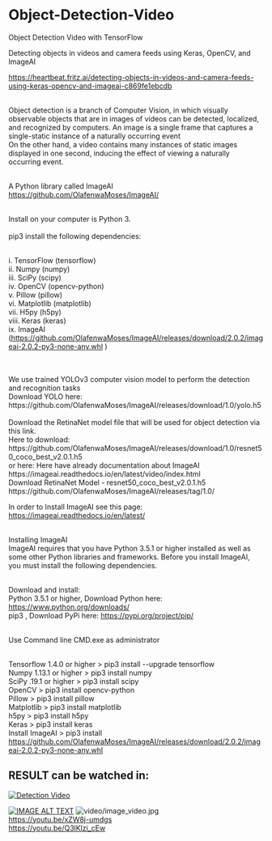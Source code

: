 # Object-Detection-Video
Object Detection Video with TensorFlow

Detecting objects in videos and camera feeds using Keras, OpenCV, and ImageAI

https://heartbeat.fritz.ai/detecting-objects-in-videos-and-camera-feeds-using-keras-opencv-and-imageai-c869fe1ebcdb

<br/>Object detection is a branch of Computer Vision, in which visually observable objects that are in images of videos can be detected, localized, and recognized by computers. An image is a single frame that captures a single-static instance of a naturally occurring event <br/>On the other hand, a video contains many instances of static images displayed in one second, inducing the effect of viewing a naturally occurring event.

<br/>A Python library called ImageAI 
<br/>https://github.com/OlafenwaMoses/ImageAI/

<br/>Install on your computer is Python 3.
<br/>
<br/>pip3 install the following dependencies:

<br/>i. 		TensorFlow (tensorflow)
<br/>ii. 	Numpy (numpy)
<br/>iii.	SciPy (scipy)
<br/>iv. 	OpenCV (opencv-python)
<br/>v. 		Pillow (pillow)
<br/>vi. 	Matplotlib (matplotlib)
<br/>vii. 	H5py (h5py)
<br/>viii. 	Keras (keras)
<br/>ix. 	ImageAI (https://github.com/OlafenwaMoses/ImageAI/releases/download/2.0.2/imageai-2.0.2-py3-none-any.whl )

<br/>
<br/>We use trained YOLOv3 computer vision model to perform the detection and recognition tasks
<br/>Download YOLO here:
<br/>https://github.com/OlafenwaMoses/ImageAI/releases/download/1.0/yolo.h5
<br/>
<br/>Download the RetinaNet model file that will be used for object detection via this link.
<br/>Here to download:
<br/>https://github.com/OlafenwaMoses/ImageAI/releases/download/1.0/resnet50_coco_best_v2.0.1.h5
<br/>or here:  Here have already documentation about ImageAI
<br/>https://imageai.readthedocs.io/en/latest/video/index.html
<br/>Download RetinaNet Model - resnet50_coco_best_v2.0.1.h5
<br/>https://github.com/OlafenwaMoses/ImageAI/releases/tag/1.0/


In order to Install ImageAI see this page:
<br/>https://imageai.readthedocs.io/en/latest/

<br/>Installing ImageAI
<br/>ImageAI requires that you have Python 3.5.1 or higher installed as well as some other Python libraries and frameworks. Before you install ImageAI, you must install the following dependencies.

<br/>Download and install:
<br/>Python 3.5.1 or higher, Download Python here: https://www.python.org/downloads/
<br/>pip3 , Download PyPi here: https://pypi.org/project/pip/


<br/>Use Command line CMD.exe as administrator

<br/>Tensorflow 1.4.0 or higher  > pip3 install --upgrade tensorflow
<br/>Numpy 1.13.1 or higher     	> pip3 install numpy
<br/>SciPy .19.1 or higher		> pip3 install scipy
<br/>OpenCV						> pip3 install opencv-python
<br/>Pillow						> pip3 install pillow
<br/>Matplotlib					> pip3 install matplotlib
<br/>h5py						> pip3 install h5py
<br/>Keras						> pip3 install keras
<br/>Install ImageAI  			> pip3 install https://github.com/OlafenwaMoses/ImageAI/releases/download/2.0.2/imageai-2.0.2-py3-none-any.whl

## RESULT can be watched in:

[![Detection Video](https://youtu.be/xZW8j-umdgs/0.jpg)](https://youtu.be/xZW8j-umdgs "My Video")

[![IMAGE ALT TEXT](video/image_video.jpg)](https://youtu.be/xZW8j-umdgs "My Video")
![video/image_video.jpg](https://youtu.be/xZW8j-umdgs)
<br/>https://youtu.be/xZW8j-umdgs
<br/>https://youtu.be/Q3lKlzi_cEw
